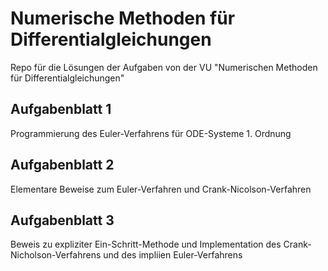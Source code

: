 # Numerische Methoden für Differentialgleichungen
Repo für die Lösungen der Aufgaben von der VU "Numerischen Methoden für Differentialgleichungen"

## Aufgabenblatt 1
Programmierung des Euler-Verfahrens für ODE-Systeme 1. Ordnung

## Aufgabenblatt 2
Elementare Beweise zum Euler-Verfahren und Crank-Nicolson-Verfahren

## Aufgabenblatt 3
Beweis zu expliziter Ein-Schritt-Methode und Implementation des Crank-Nicholson-Verfahrens und des impliien Euler-Verfahrens
